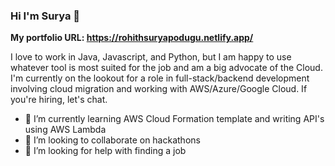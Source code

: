 ### Hi I'm Surya 👋

**My portfolio URL: https://rohithsuryapodugu.netlify.app/**

I love to work in Java, Javascript, and Python, but I am happy to use whatever tool is most suited for the job and am a big advocate of the Cloud.
I'm currently on the lookout for a role in full-stack/backend development involving cloud migration and working with AWS/Azure/Google Cloud. If you're hiring, let's chat.

- 🌱 I’m currently learning AWS Cloud Formation template and writing API's using AWS Lambda
- 👯 I’m looking to collaborate on hackathons
- 🤔 I’m looking for help with finding a job
